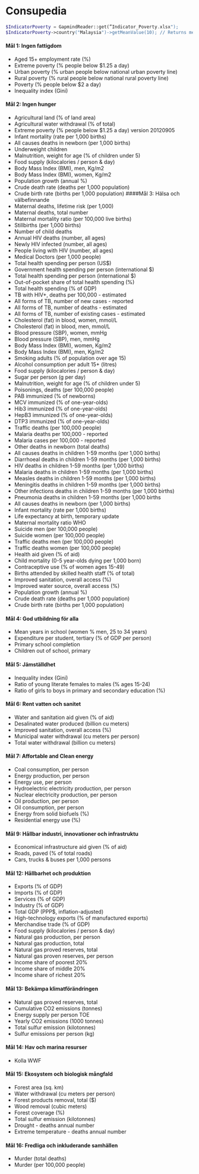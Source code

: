 # Consupedia

```php
$IndicatorPoverty = GapmindReader::get(”Indicator_Poverty.xlsx");
$IndicatorPoverty->country("Malaysia")->getMeanValue(10); // Returns mean-value from the last 10 years
```


#### Mål 1: Ingen fattigdom
* Aged 15+ employment rate (%)
* Extreme poverty (% people below $1.25 a day)
* Urban poverty (% urban people below national urban poverty line)
* Rural poverty (% rural people below national rural poverty line)
* Poverty (% people below $2 a day)
* Inequality index (Gini)

#### Mål 2: Ingen hunger
* Agricultural land (% of land area)
* Agricultural water withdrawal (% of total)
* Extreme poverty (% people below $1.25 a day) version 20120905
* Infant mortality (rate per 1,000 births)
* All causes deaths in newborn (per 1,000 births)
* Underweight children
* Malnutrition, weight for age (% of children under 5)
* Food supply (kilocalories / person & day)
* Body Mass Index (BMI), men, Kg/m2
* Body Mass Index (BMI), women, Kg/m2
* Population growth (annual %)
* Crude death rate (deaths per 1,000 population)
* Crude birth rate (births per 1,000 population)
####Mål 3: Hälsa och välbefinnande
* Maternal deaths, lifetime risk (per 1,000)
* Maternal deaths, total number
* Maternal mortality ratio (per 100,000 live births)
* Stillbirths (per 1,000 births)
* Number of child deaths
* Annual HIV deaths (number, all ages)
* Newly HIV infected (number, all ages)
* People living with HIV (number, all ages)
* Medical Doctors (per 1,000 people)
* Total health spending per person (US$)
* Government health spending per person (international $)
* Total health spending per person (international $)
* Out-of-pocket share of total health spending (%)
* Total health spending (% of GDP)
* TB with HIV+, deaths per 100,000 - estimated
* All forms of TB, number of new cases - reported
* All forms of TB, number of deaths - estimated
* All forms of TB, number of existing cases - estimated
* Cholesterol (fat) in blood, women, mmol/L
* Cholesterol (fat) in blood, men, mmol/L
* Blood pressure (SBP), women, mmHg
* Blood pressure (SBP), men, mmHg
* Body Mass Index (BMI), women, Kg/m2
* Body Mass Index (BMI), men, Kg/m2
* Smoking adults (% of population over age 15)
* Alcohol consumption per adult 15+ (litres)
* Food supply (kilocalories / person & day)
* Sugar per person (g per day)
* Malnutrition, weight for age (% of children under 5)
* Poisonings, deaths (per 100,000 people)
* PAB immunized (% of newborns)
* MCV immunized (% of one-year-olds)
* Hib3 immunized (% of one-year-olds)
* HepB3 immunized (% of one-year-olds)
* DTP3 immunized (% of one-year-olds)
* Traffic deaths (per 100,000 people)
* Malaria deaths per 100,000 - reported
* Malaria cases per 100,000 - reported
* Other deaths in newborn (total deaths)
* All causes deaths in children 1-59 months (per 1,000 births)
* Diarrhoeal deaths in children 1-59 months (per 1,000 births)
* HIV deaths in children 1-59 months (per 1,000 births)
* Malaria deaths in children 1-59 months (per 1,000 births)
* Measles deaths in children 1-59 months (per 1,000 births)
* Meningitis deaths in children 1-59 months (per 1,000 births)
* Other infections deaths in children 1-59 months (per 1,000 births)
* Pneumonia deaths in children 1-59 months (per 1,000 births
* All causes deaths in newborn (per 1,000 births)
* Infant mortality (rate per 1,000 births)
* Life expectancy at birth, temporary update
* Maternal mortality ratio WHO
* Suicide men (per 100,000 people)
* Suicide women (per 100,000 people)
* Traffic deaths men (per 100,000 people)
* Traffic deaths women (per 100,000 people)
* Health aid given (% of aid)
* Child mortality (0-5 year-olds dying per 1,000 born)
* Contraceptive use (% of women ages 15-49)
* Births attended by skilled health staff (% of total)
* Improved sanitation, overall access (%)
* Improved water source, overall access (%)
* Population growth (annual %)
* Crude death rate (deaths per 1,000 population)
* Crude birth rate (births per 1,000 population)

#### Mål 4: God utbildning för alla
* Mean years in school (women % men, 25 to 34 years)
* Expenditure per student, tertiary (% of GDP per person)
* Primary school completion
* Children out of school, primary

#### Mål 5: Jämställdhet
* Inequality index (Gini)
* Ratio of young literate females to males (% ages 15-24)
* Ratio of girls to boys in primary and secondary education (%)

#### Mål 6: Rent vatten och sanitet
* Water and sanitation aid given (% of aid)
* Desalinated water produced (billion cu meters)
* Improved sanitation, overall access (%)
* Municipal water withdrawal (cu meters per person)
* Total water withdrawal (billion cu meters)

#### Mål 7: Affortable and Clean energy
* Coal consumption, per person
* Energy production, per person
* Energy use, per person
* Hydroelectric electricity production, per person
* Nuclear electricity production, per person
* Oil production, per person
* Oil consumption, per person
* Energy from solid biofuels (%)
* Residential energy use (%)

#### Mål 9: Hållbar industri, innovationer och infrastruktu
* Economical infrastructure aid given (% of aid)
* Roads, paved (% of total roads)
* Cars, trucks & buses per 1,000 persons

#### Mål 12: Hållbarhet och produktion
* Exports (% of GDP)
* Imports (% of GDP)
* Services (% of GDP)
* Industry (% of GDP)
* Total GDP (PPP$, inflation-adjusted)
* High-technology exports (% of manufactured exports)
* Merchandise trade (% of GDP)
* Food supply (kilocalories / person & day)
* Natural gas production, per person
* Natural gas production, total
* Natural gas proved reserves, total
* Natural gas proven reserves, per person
* Income share of poorest 20%
* Income share of middle 20%
* Income share of richest 20%

#### Mål 13: Bekämpa klimatförändringen
* Natural gas proved reserves, total
* Cumulative CO2 emissions (tonnes)
* Energy supply per person TOE
* Yearly CO2 emissions (1000 tonnes)
* Total sulfur emission (kilotonnes)
* Sulfur emissions per person (kg)


#### Mål 14: Hav och marina resurser
* Kolla WWF

#### Mål 15: Ekosystem och biologisk mångfald
* Forest area (sq. km)
* Water withdrawal (cu meters per person)
* Forest products removal, total ($)
* Wood removal (cubic meters)
* Forest coverage (%)
* Total sulfur emission (kilotonnes)
* Drought - deaths annual number
* Extreme temperature - deaths annual number

#### Mål 16: Fredliga och inkluderande samhällen
* Murder (total deaths)
* Murder (per 100,000 people) 
